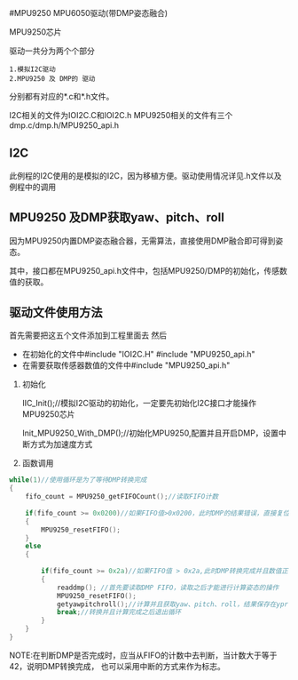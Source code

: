 #MPU9250 MPU6050驱动(带DMP姿态融合)

MPU9250芯片

驱动一共分为两个个部分

	1.模拟I2C驱动
	2.MPU9250 及 DMP的 驱动

分别都有对应的*.c和*.h文件。

I2C相关的文件为IOI2C.C和IOI2C.h
MPU9250相关的文件有三个dmp.c/dmp.h/MPU9250_api.h

## I2C ##

此例程的I2C使用的是模拟的I2C，因为移植方便。驱动使用情况详见.h文件以及例程中的调用

## MPU9250 及DMP获取yaw、pitch、roll ##

因为MPU9250内置DMP姿态融合器，无需算法，直接使用DMP融合即可得到姿态。

其中，接口都在MPU9250_api.h文件中，包括MPU9250/DMP的初始化，传感数值的获取。

## 驱动文件使用方法 ##
首先需要把这五个文件添加到工程里面去
然后
- 在初始化的文件中#include "IOI2C.H" #include "MPU9250_api.h"
- 在需要获取传感器数值的文件中#include "MPU9250_api.h"

1. 初始化
	
	IIC_Init();//模拟I2C驱动的初始化，一定要先初始化I2C接口才能操作MPU9250芯片
	
	Init_MPU9250_With_DMP();//初始化MPU9250,配置并且开启DMP，设置中断方式为加速度方式

2. 	函数调用

``` c
while(1)//使用循环是为了等待DMP转换完成
{		
	fifo_count = MPU9250_getFIFOCount();//读取FIFO计数
	
	if(fifo_count >= 0x0200)//如果FIFO值>0x0200，此时DMP的结果错误，直接复位FIFO
	{
		MPU9250_resetFIFO();
	}
	else
	{
		
		if(fifo_count >= 0x2a)//如果FIFO值 > 0x2a,此时DMP转换完成并且数值正常
		{				
			readdmp(); //首先要读取DMP FIFO，读取之后才能进行计算姿态的操作
			MPU9250_resetFIFO();					
			getyawpitchroll();//计算并且获取yaw、pitch、roll，结果保存在yprf[3]数组中
			break;//转换并且计算完成之后退出循环
		}	
	}		
}
```

NOTE:在判断DMP是否完成时，应当从FIFO的计数中去判断，当计数大于等于42，说明DMP转换完成，
也可以采用中断的方式来作为标志。
